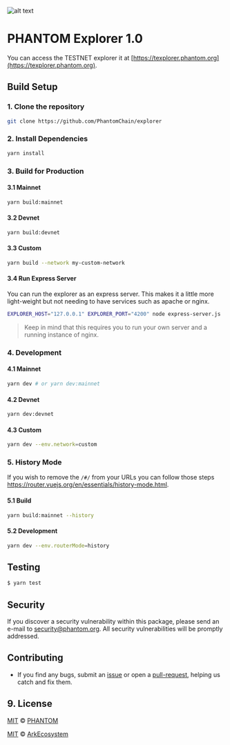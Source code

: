 
![alt text](https://github.com/PhantomCore/explorer/blob/master/PhantomExplorer.jpg)

# PHANTOM Explorer 1.0


You can access the TESTNET explorer it at [https://texplorer.phantom.org](https://texplorer.phantom.org).

## Build Setup

### 1. Clone the repository

```bash
git clone https://github.com/PhantomChain/explorer
```

### 2. Install Dependencies

```bash
yarn install
```

### 3. Build for Production

#### 3.1 Mainnet

```bash
yarn build:mainnet
```

#### 3.2 Devnet

```bash
yarn build:devnet
```

#### 3.3 Custom

```bash
yarn build --network my-custom-network
```


#### 3.4 Run Express Server

You can run the explorer as an express server. This makes it a little more light-weight but not needing to have services such as apache or nginx.

```bash
EXPLORER_HOST="127.0.0.1" EXPLORER_PORT="4200" node express-server.js
```

> Keep in mind that this requires you to run your own server and a running instance of nginx.

### 4. Development

#### 4.1 Mainnet

```bash
yarn dev # or yarn dev:mainnet
```

#### 4.2 Devnet

```bash
yarn dev:devnet
```

#### 4.3 Custom

```bash
yarn dev --env.network=custom
```

### 5. History Mode

If you wish to remove the `/#/` from your URLs you can follow those steps https://router.vuejs.org/en/essentials/history-mode.html.

#### 5.1 Build

```bash
yarn build:mainnet --history
```

#### 5.2 Development

```bash
yarn dev --env.routerMode=history
```

## Testing

``` bash
$ yarn test
```

## Security

If you discover a security vulnerability within this package, please send an e-mail to security@phantom.org. All security vulnerabilities will be promptly addressed.

## Contributing

* If you find any bugs, submit an [issue](../../issues) or open a [pull-request](../../pulls), helping us catch and fix them.


## 9. License
[MIT](LICENSE) © [PHANTOM](https://phantom.org)

[MIT](LICENSE) © [ArkEcosystem](https://ark.io)
